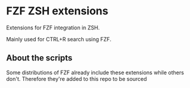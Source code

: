 # FZF ZSH extensions
Extensions for FZF integration in ZSH.

Mainly used for CTRL+R search using FZF.

## About the scripts
Some distributions of FZF already include these extensions while others don't.
Therefore they're added to this repo to be sourced
 